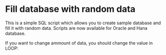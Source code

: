 # Fill database with random data

This is a simple SQL script which allows you to create sample database and fill it with random data. Scripts are now available for Oracle and Hana database.

If you want to change ammount of data, you should change the value in LOOP:

